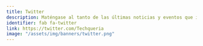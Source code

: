 ```yaml
---
title: Twitter
description: Maténgase al tanto de las últimas noticias y eventos que impactan a la comunidad de Latinx en tecnología en el Área de la Bahía y alrededores.
identifier: fab fa-twitter
link: https://twitter.com/Techqueria
image: "/assets/img/banners/twitter.png"
---
```

